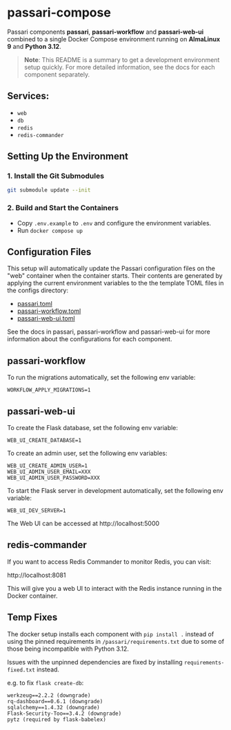 # passari-compose
Passari components **passari**, **passari-workflow** and **passari-web-ui** combined to a single Docker Compose environment running on **AlmaLinux 9** and **Python 3.12**.

> **Note**: This README is a summary to get a development environment setup quickly. For more detailed information, see the docs for each component separately.

## Services:
- `web`
- `db`
- `redis`
- `redis-commander`

## Setting Up the Environment

### 1. Install the Git Submodules

```bash
git submodule update --init
```

### 2. Build and Start the Containers

- Copy `.env.example` to `.env` and configure the environment variables.
- Run `docker compose up`

## Configuration Files

This setup will automatically update the Passari configuration files on
the "web" container when the container starts.  Their contents are
generated by applying the current environment variables to the the
template TOML files in the configs directory:

- [passari.toml](configs/passari.toml)
- [passari-workflow.toml](configs/passari-workflow.toml)
- [passari-web-ui.toml](configs/passari-web-ui.toml)

See the docs in passari, passari-workflow and passari-web-ui for more
information about the configurations for each component.

## passari-workflow

To run the migrations automatically, set the following env variable:

```
WORKFLOW_APPLY_MIGRATIONS=1
```

## passari-web-ui

To create the Flask database, set the following env variable:

```
WEB_UI_CREATE_DATABASE=1
```

To create an admin user, set the following env variables:

```
WEB_UI_CREATE_ADMIN_USER=1
WEB_UI_ADMIN_USER_EMAIL=XXX
WEB_UI_ADMIN_USER_PASSWORD=XXX
```

To start the Flask server in development automatically, set the following env variable:

```
WEB_UI_DEV_SERVER=1
```

The Web UI can be accessed at http://localhost:5000

## redis-commander

If you want to access Redis Commander to monitor Redis, you can visit:

http://localhost:8081

This will give you a web UI to interact with the Redis instance running in the Docker container.

## Temp Fixes

The docker setup installs each component with `pip install .` instead of using the pinned requirements in `/passari/requirements.txt` due to some of those being incompatible with Python 3.12. 

Issues with the unpinned dependencies are fixed by installing `requirements-fixed.txt` instead.

e.g. to fix `flask create-db`:
```
werkzeug==2.2.2 (downgrade)
rq-dashboard==0.6.1 (downgrade)
sqlalchemy==1.4.32 (downgrade)
Flask-Security-Too==3.4.2 (downgrade)
pytz (required by flask-babelex)
```
